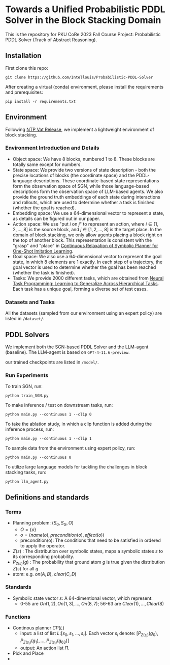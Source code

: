# Towards a Unified Probabilistic PDDL Solver in the Block Stacking Domain

This is the repository for PKU CoRe 2023 Fall Course Project: Probabilistic PDDL Solver (Track of Abstract Reasoning).

## Installation
First clone this repo:
```
git clone https://github.com/Intellouis/Probabilistic-PDDL-Solver
```
After creating a virtual (conda) environment, please install the requirements and prerequisites:
```
pip install -r requirements.txt
```

## Environment

Following [NTP Vat Release](https://github.com/StanfordVL/NTP-vat-release/tree/master), we implement a lightweight environment of block stacking.

### Environment Introduction and Details
- Object space: We have 8 blocks, numbered 1 to 8. These blocks are totally same except for numbers.
- State space: We provide two versions of state description - both the precise locations of blocks (the coordinate space) and the PDDL-language descriptions. These coordinate-based state representations form the observation space of SGN, while those language-based descriptions form the observation space of LLM-based agents. We also provide the ground truth embeddings of each state during interactions and rollouts, which are used to determine whether a task is finished (whether the goal is reached).
- Embedding space: We use a 64-dimensional vector to represent a state, as details can be figured out in our paper.
- Action space: We use "put $i$ on $j$" to represent an action, where $i \in [1, 2, ..., 8]$ is the source block, and $j \in [1, 2, ..., 8]$ is the target place. In the domain of block stacking, we only allow agents placing a block right on the top of another block. This representation is consistent with the "grasp" and "place" in [Continuous Relaxation of Symbolic Planner for One-Shot Imitation Learning](https://arxiv.org/abs/1908.06769).
- Goal space: We also use a 64-dimensional vector to represent the goal state, in which 8 elements are 1 exactly. In each step of a trajectory, the goal vector is used to determine whether the goal has been reached (whether the task is finished).
- Tasks: We provide 2000 different tasks, which are obtained from [Neural Task Programming: Learning to Generalize Across Hierarchical Tasks](https://arxiv.org/abs/1710.01813). Each task has a unique goal, forming a diverse set of test cases.

### Datasets and Tasks
All the datasets (sampled from our environment using an expert policy) are listed in ```/dataset/```. 


## PDDL Solvers

We implement both the SGN-based PDDL Solver and the LLM-agent (baseline). The LLM-agent is based on ```GPT-4-11.6-preview```.

our trained checkpoints are listed in ```/model/```.

### Run Experiments

To train SGN, run:
```
python train_SGN.py
```
To make inference / test on downstream tasks, run:
```
python main.py --continuous 1 --clip 0
```
To take the ablation study, in which a clip function is added during the inference process, run:
```
python main.py --continuous 1 --clip 1
```
To sample data from the environment using expert policy, run:
```
python main.py --continuous 0
```
To utilize large language models for tackling the challenges in block stacking tasks, run:
```
python llm_agent.py
```






## Definitions and standards
### Terms
* Planning problem: $(S_0,S_G,O)$
  * $O = \{o\}$
  * $o = (name(o), precondition(o),effect(o))$
  * precondition(o): The conditions that need to be satisfied in ordered to apply the operator.
* $Z(s)$ : The distribution over symbolic states, maps a symbolic states $s$ to its corresponding probability.
* $P_{Z(s)}(g)$ : The probability that ground atom $g$ is true given the distribution $Z(s)$ for all $g$
* atom: e.g. $on(A, B)$, $clear(C,D)$


### Standards
* Symbolic state vector $s$: A 64-dimentional vector, which represent:
  * 0-55 are $On(1, 2), On(1, 3), ... ,On(8, 7)$; 56-63 are $Clear(1),..., Clear(8)$


### Functions
* Continous planner $CP(L)$
  * input: a list of list $L$:$[s_0,s_1,...,s_t]$. Each vector $s_i$ denote: $[P_{Z(s_i)}(g_0),P_{Z(s_i)}(g_1),...,P_{Z(s_i)}(g_{63})]$
  * output: An action list $\Pi$.
* Pick and Place
* 
